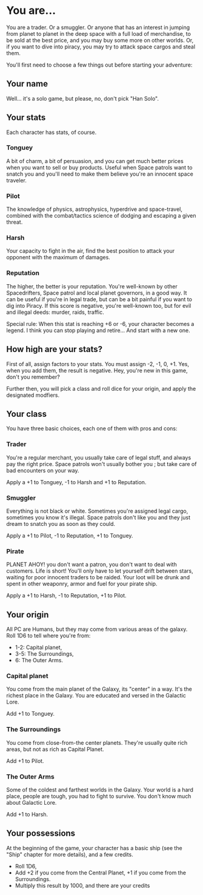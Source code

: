 # You are...

You are a trader. Or a smuggler. Or anyone that has an interest in jumping from
planet to planet in the deep space with a full load of merchandise, to be sold
at the best price, and you may buy some more on other worlds. Or, if you want to
dive into piracy, you may try to attack space cargos and steal them.

You'll first need to choose a few things out before starting your adventure:

## Your name

Well... it's a solo game, but please, no, don't pick "Han Solo".

## Your stats

Each character has stats, of course.

### Tonguey

A bit of charm, a bit of persuasion, and you can get much better prices when you
want to sell or buy products. Useful when Space patrols want to snatch you and
you'll need to make them believe you're an innocent space traveler.

### Pilot

The knowledge of physics, astrophysics, hyperdrive and space-travel, combined
with the combat/tactics science of dodging and escaping a given threat.

### Harsh

Your capacity to fight in the air, find the best position to attack your
opponent with the maximum of damages.

### Reputation

The higher, the better is your reputation. You're well-known by other
Spacedrifters, Space patrol and local planet governors, in a good way. It can be
useful if you're in legal trade, but can be a bit painful if you want to dig
into Piracy. If this score is negative, you're well-known too, but for evil and
illegal deeds: murder, raids, traffic.

Special rule: When this stat is reaching +6 or -6, your character becomes a legend.
I think you can stop playing and retire... And start with a new one.

## How high are your stats?

First of all, assign factors to your stats. You must assign -2, -1, 0, +1. Yes,
when you add them, the result is negative. Hey, you're new in this game, don't
you remember?

Further then, you will pick a class and roll dice for your origin, and apply
the designated modfiers.

## Your class

You have three basic choices, each one of them with pros and cons:

### Trader

You're a regular merchant, you usually take care of legal stuff, and
always pay the right price. Space patrols won't usually bother you ; but take
care of bad encounters on your way.

Apply a +1 to Tonguey, -1 to Harsh and +1 to Reputation.

### Smuggler

Everything is not black or white. Sometimes you're assigned legal
cargo, sometimes you know it's illegal. Space patrols don't like you and they
just dream to snatch you as soon as they could.

Apply a +1 to Pilot, -1 to Reputation, +1 to Tonguey.

### Pirate

PLANET AHOY! you don't want a patron, you don't want to deal with
customers. Life is short! You'll only have to let yourself drift between
stars, waiting for poor innocent traders to be raided. Your loot will be drunk
and spent in other weaponry, armor and fuel for your pirate ship.

Apply a +1 to Harsh, -1 to Reputation, +1 to Pilot.

## Your origin

All PC are Humans, but they may come from various areas of the galaxy. Roll 1D6
to tell where you're from:

* 1-2: Capital planet,
* 3-5: The Surroundings,
* 6: The Outer Arms.

### Capital planet

You come from the main planet of the Galaxy, its "center" in a way. It's the
richest place in the Galaxy. You are educated and versed in the Galactic Lore.

Add +1 to Tonguey.

### The Surroundings

You come from close-from-the center planets. They're usually quite rich areas,
but not as rich as Capital Planet.

Add +1 to Pilot.

### The Outer Arms

Some of the coldest and farthest worlds in the Galaxy. Your world is a hard
place, people are tough, you had to fight to survive. You don't know much about
Galactic Lore.

Add +1 to Harsh.

## Your possessions

At the beginning of the game, your character has a basic ship (see the "Ship"
chapter for more details), and a few credits.

* Roll 1D6,
* Add +2 if you come from the Central Planet, +1 if you come from the
  Surroundings.
* Multiply this result by 1000, and there are your credits
